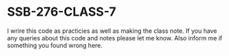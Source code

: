 # SSB-276-CLASS-7
I wrire this code as practicies as well as making the class note. If you have any queries about this code and notes please let me know. Also inform me if something you found wrong here.
